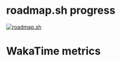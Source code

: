 # roadmap.sh progress
[![roadmap.sh](https://roadmap.sh/card/tall/6689741b501413692ba38c39?variant=dark&roadmaps=rust)](https://roadmap.sh)

# WakaTime metrics
<!--START_SECTION:waka-->
<!--END_SECTION:waka-->

<!--
**pumkinisawesome/pumkinisawesome** is a ✨ _special_ ✨ repository because its `README.md` (this file) appears on your GitHub profile.

Here are some ideas to get you started:

- 🔭 I’m currently working on ...
- 🌱 I’m currently learning ...
- 👯 I’m looking to collaborate on ...
- 🤔 I’m looking for help with ...
- 💬 Ask me about ...
- 📫 How to reach me: ...
- 😄 Pronouns: ...
- ⚡ Fun fact: ...
-->
